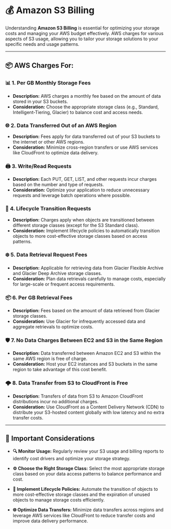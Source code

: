 # 💰 **Amazon S3 Billing**

Understanding **Amazon S3 Billing** is essential for optimizing your storage costs and managing your AWS budget effectively. AWS charges for various aspects of S3 usage, allowing you to tailor your storage solutions to your specific needs and usage patterns.

---

## 📦 **AWS Charges For:**

### 📊 **1. Per GB Monthly Storage Fees**

- **Description:** AWS charges a monthly fee based on the amount of data stored in your S3 buckets.
- **Consideration:** Choose the appropriate storage class (e.g., Standard, Intelligent-Tiering, Glacier) to balance cost and access needs.

### 🌐 **2. Data Transferred Out of an AWS Region**

- **Description:** Fees apply for data transferred out of your S3 buckets to the internet or other AWS regions.
- **Consideration:** Minimize cross-region transfers or use AWS services like CloudFront to optimize data delivery.

### 🖨️ **3. Write/Read Requests**

- **Description:** Each PUT, GET, LIST, and other requests incur charges based on the number and type of requests.
- **Consideration:** Optimize your application to reduce unnecessary requests and leverage batch operations where possible.

### 🔄 **4. Lifecycle Transition Requests**

- **Description:** Charges apply when objects are transitioned between different storage classes (except for the S3 Standard class).
- **Consideration:** Implement lifecycle policies to automatically transition objects to more cost-effective storage classes based on access patterns.

### ❄️ **5. Data Retrieval Request Fees**

- **Description:** Applicable for retrieving data from Glacier Flexible Archive and Glacier Deep Archive storage classes.
- **Consideration:** Plan data retrievals carefully to manage costs, especially for large-scale or frequent access requirements.

### 📦 **6. Per GB Retrieval Fees**

- **Description:** Fees based on the amount of data retrieved from Glacier storage classes.
- **Consideration:** Use Glacier for infrequently accessed data and aggregate retrievals to optimize costs.

### 🛡️ **7. No Data Charges Between EC2 and S3 in the Same Region**

- **Description:** Data transferred between Amazon EC2 and S3 within the same AWS region is free of charge.
- **Consideration:** Host your EC2 instances and S3 buckets in the same region to take advantage of this cost benefit.

### 🌩️ **8. Data Transfer from S3 to CloudFront is Free**

- **Description:** Transfers of data from S3 to Amazon CloudFront distributions incur no additional charges.
- **Consideration:** Use CloudFront as a Content Delivery Network (CDN) to distribute your S3-hosted content globally with low latency and no extra transfer costs.

---

## 📝 **Important Considerations**

- **🔍 Monitor Usage:** Regularly review your S3 usage and billing reports to identify cost drivers and optimize your storage strategy.

- **⚙️ Choose the Right Storage Class:** Select the most appropriate storage class based on your data access patterns to balance performance and cost.

- **🔄 Implement Lifecycle Policies:** Automate the transition of objects to more cost-effective storage classes and the expiration of unused objects to manage storage costs efficiently.

- **🌐 Optimize Data Transfers:** Minimize data transfers across regions and leverage AWS services like CloudFront to reduce transfer costs and improve data delivery performance.
